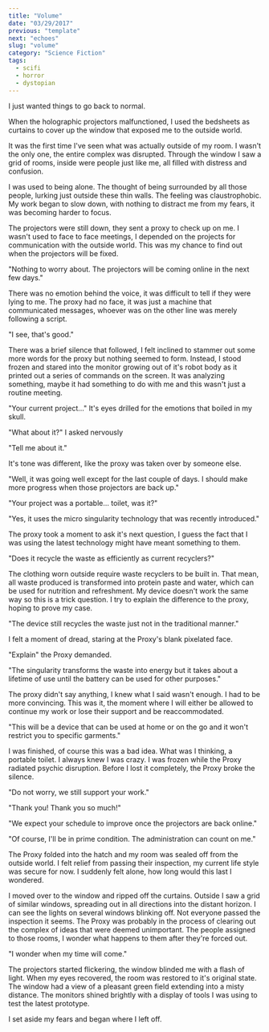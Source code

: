 ```yaml
---
title: "Volume"
date: "03/29/2017"
previous: "template"
next: "echoes"
slug: "volume"
category: "Science Fiction"
tags:
  - scifi
  - horror
  - dystopian
---
```


I just wanted things to go back to normal.

When the holographic projectors malfunctioned, I used the bedsheets as curtains to cover up the window that exposed me to the outside world.

It was the first time I've seen what was actually outside of my room. I wasn't the only one, the entire complex was disrupted. Through the window I saw a grid of rooms, inside were people just like me, all filled with distress and confusion.

I was used to being alone. The thought of being surrounded by all those people, lurking just outside these thin walls. The feeling was claustrophobic. My work began to slow down, with nothing to distract me from my fears, it was becoming harder to focus.

The projectors were still down, they sent a proxy to check up on me. I wasn't used to face to face meetings, I depended on the projects for communication with the outside world. This was my chance to find out when the projectors will be fixed.

"Nothing to worry about. The projectors will be coming online in the next few days."

There was no emotion behind the voice, it was difficult to tell if they were lying to me. The proxy had no face, it was just a machine that communicated messages, whoever was on the other line was merely following a script.

"I see, that's good."

There was a brief silence that followed, I felt inclined to stammer out some more words for the proxy but nothing seemed to form. Instead, I stood frozen and stared into the monitor growing out of it's robot body as it printed out a series of commands on the screen. It was analyzing something, maybe it had something to do with me and this wasn't just a routine meeting.

"Your current project..." It's eyes drilled for the emotions that boiled in my skull.

"What about it?" I asked nervously

"Tell me about it."

It's tone was different, like the proxy was taken over by someone else.

"Well, it was going well except for the last couple of days. I should make more progress when those projectors are back up."

"Your project was a portable... toilet, was it?"

"Yes, it uses the micro singularity technology that was recently introduced."

The proxy took a moment to ask it's next question, I guess the fact that I was using the latest technology might have meant something to them.

"Does it recycle the waste as efficiently as current recyclers?"

The clothing worn outside require waste recyclers to be built in. That mean, all waste produced is transformed into protein paste and water, which can be used for nutrition and refreshment. My device doesn't work the same way so this is a trick question. I try to explain the difference to the proxy, hoping to prove my case.

"The device still recycles the waste just not in the traditional manner."

I felt a moment of dread, staring at the Proxy's blank pixelated face.

"Explain" the Proxy demanded.

"The singularity transforms the waste into energy but it takes about a lifetime of use until the battery can be used for other purposes."

The proxy didn't say anything, I knew what I said wasn't enough. I had to be more convincing. This was it, the moment where I will either be allowed to continue my work or lose their support and be reaccommodated.

"This will be a device that can be used at home or on the go and it won't restrict you to specific garments."

I was finished, of course this was a bad idea. What was I thinking, a portable toilet. I always knew I was crazy. I was frozen while the Proxy radiated psychic disruption. Before I lost it completely, the Proxy broke the silence.

"Do not worry, we still support your work."

"Thank you! Thank you so much!"

"We expect your schedule to improve once the projectors are back online."

"Of course, I'll be in prime condition. The administration can count on me."

The Proxy folded into the hatch and my room was sealed off from the outside world. I felt relief from passing their inspection, my current life style was secure for now. I suddenly felt alone, how long would this last I wondered.

I moved over to the window and ripped off the curtains. Outside I saw a grid of similar windows, spreading out in all directions into the distant horizon. I can see the lights on several windows blinking off. Not everyone passed the inspection it seems. The Proxy was probably in the process of clearing out the complex of ideas that were deemed unimportant. The people assigned to those rooms, I wonder what happens to them after they're forced out.

"I wonder when my time will come."

The projectors started flickering, the window blinded me with a flash of light. When my eyes recovered, the room was restored to it's original state. The window had a view of a pleasant green field extending into a misty distance. The monitors shined brightly with a display of tools I was using to test the latest prototype.

I set aside my fears and began	where I left off.
